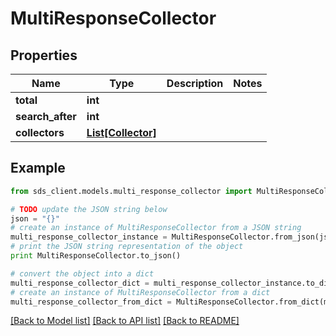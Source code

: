 # MultiResponseCollector


## Properties
Name | Type | Description | Notes
------------ | ------------- | ------------- | -------------
**total** | **int** |  | 
**search_after** | **int** |  | 
**collectors** | [**List[Collector]**](Collector.md) |  | 

## Example

```python
from sds_client.models.multi_response_collector import MultiResponseCollector

# TODO update the JSON string below
json = "{}"
# create an instance of MultiResponseCollector from a JSON string
multi_response_collector_instance = MultiResponseCollector.from_json(json)
# print the JSON string representation of the object
print MultiResponseCollector.to_json()

# convert the object into a dict
multi_response_collector_dict = multi_response_collector_instance.to_dict()
# create an instance of MultiResponseCollector from a dict
multi_response_collector_from_dict = MultiResponseCollector.from_dict(multi_response_collector_dict)
```
[[Back to Model list]](../README.md#documentation-for-models) [[Back to API list]](../README.md#documentation-for-api-endpoints) [[Back to README]](../README.md)


